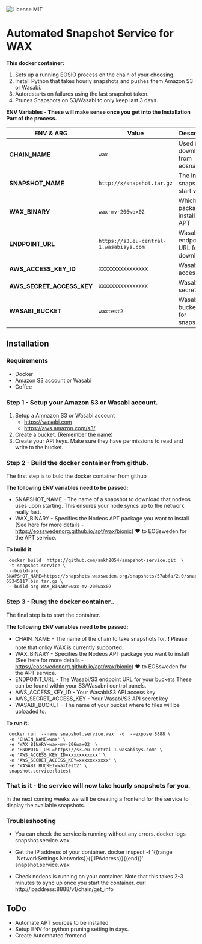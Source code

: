 ![License MIT](https://img.shields.io/badge/license-MIT-blue.svg)

# Automated Snapshot Service for WAX

**This docker container:**

1. Sets up a running EOSIO process on the chain of your choosing.
2. Install Python that takes hourly snapshots and pushes them Amazon S3 or Wasabi.
3. Autorestarts on failures using the last snapshot taken.
4. Prunes Snapshots on S3/Wasabi to only keep last 3 days.


**ENV Variables - These will make sense once you get into the Installation Part of the process.**

|ENV & ARG                 |Value                          |Description                                   |
|--------------------------|---------------------------------------|--------------------------------------|
|**CHAIN_NAME**            |`wax`                                  | Used in P2P download from eosnation  |
|**SNAPSHOT_NAME**         |`http://x/snapshot.tar.gz`             | The initial snapshot to start with   |
|**WAX_BINARY**            |`wax-mv-206wax02`                      | Which package to install from APT    |
|**ENDPOINT_URL**          |`https://s3.eu-central-1.wasabisys.com`| Wasabi/S3 endpoint URL for downloads |
|**AWS_ACCESS_KEY_ID**     |`XXXXXXXXXXXXXXXX`                     | Wasabi/S3 access key        		  |
|**AWS_SECRET_ACCESS_KEY** |`XXXXXXXXXXXXXXXX`                     | Wasabi/S3 secret key 				  |
|**WASABI_BUCKET**         |`waxtest2`                     `       | Wasabi/S3 bucketname for snapshots   |



## Installation

### Requirements

- Docker 
- Amazon S3 account or Wasabi
- Coffee

### Step 1 - Setup your Amazon S3 or Wasabi account.


1. Setup a Amnazon S3 or Wasabi account
	* https://wasabi.com
	* https://aws.amazon.com/s3/
2. Create a bucket. (Remember the name)
3. Create your API keys. Make sure they have permissions to read and write to the bucket.

### Step 2 - Build the docker container from github.

The first step is to buld the docker container from github 

**The following ENV variables need to be passed:**

- SNAPSHOT_NAME - The name of a snapshot to download that nodeos uses upon starting. This ensures your node syncs up to the network really fast.
- WAX_BINARY - Specifies the Nodeos APT package you want to install (See here for more details - https://eosswedenorg.github.io/apt/wax/bionic) :heart: to EOSsweden for the APT service. 

**To build it:**
     
	 docker build  https://github.com/ankh2054/snapshot-service.git  \
	 -t snapshot.service \
	 --build-arg SNAPSHOT_NAME=https://snapshots.waxsweden.org/snapshots/57abfa/2.0/snapshot-65345117.bin.tar.gz \
	 --build-arg WAX_BINARY=wax-mv-206wax02 



### Step 3 - Rung the docker container..

The final step is to start the container. 

**The following ENV variables need to be passed:**

- CHAIN_NAME - The name of the chain to take snapshots for. :exclamation: Please note that onlky WAX is currently supported.
- WAX_BINARY - Specifies the Nodeos APT package you want to install (See here for more details - https://eosswedenorg.github.io/apt/wax/bionic) :heart: to EOSsweden for the APT service. 
- ENDPOINT_URL - The Wasabi/S3 endpoint URL for your buckets These can be found within your S3/Wasabni control panels.
- AWS_ACCESS_KEY_ID - Your Wasabi/S3 API access key 
- AWS_SECRET_ACCESS_KEY - Your Wasabi/S3 API secret key 
- WASABI_BUCKET - The name of your bucket where to files will be uploaded to.

**To run it:**

     docker run  --name snapshot.service.wax  -d  --expose 8888 \
	 -e 'CHAIN_NAME=wax' \
	 -e 'WAX_BINARY=wax-mv-206wax02' \
	 -e 'ENDPOINT_URL=https://s3.eu-central-1.wasabisys.com' \
	 -e 'AWS_ACCESS_KEY_ID=xxxxxxxxxxx' \
	 -e 'AWS_SECRET_ACCESS_KEY=xxxxxxxxxxx' \
	 -e 'WASABI_BUCKET=waxtest2' \
	 snapshot.service:latest

### That is it - the service will now take hourly snapshots for you.

In the next coming weeks we will be creating a frontend for the service to display the available snapshots.

### Troubleshooting 

* You can check the service is running without any errors. 
		docker logs snapshot.service.wax

* Get the IP address of your container.
		docker inspect -f '{{range .NetworkSettings.Networks}}{{.IPAddress}}{{end}}' snapshot.service.wax

* Check nodeos is running on your container. Note that this takes 2-3 minutes to sync up once you start the container.
		curl http://ipaddress:8888/v1/chain/get_info



## ToDo

 - Automate APT sources to be installed
 - Setup ENV for python pruning setting in days.
 - Create Automnated frontend.